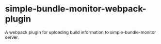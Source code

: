 # simple-bundle-monitor-webpack-plugin

A webpack plugin for uploading build information to simple-bundle-monitor server.
